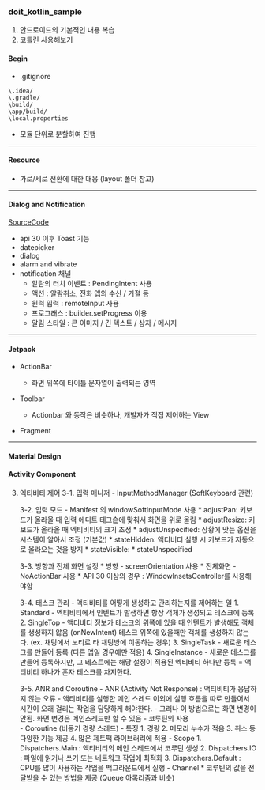 ### doit_kotlin_sample

1. 안드로이드의 기본적인 내용 복습 
2. 코틀린 사용해보기

#### Begin

* .gitignore 

~~~
\.idea/
\.gradle/
\build/
\app/build/
\local.properties
~~~

* 모듈 단위로 분할하여 진행

<hr>

#### Resource

* 가로/세로 전환에 대한 대응 (layout 폴더 참고)

<hr>

#### Dialog and Notification
    
[SourceCode](ch10_notification/src/main/java/com/huni/engineer/ch10_notification/DialogTestActivity.kt)
  
* api 30 이후 Toast 기능
* datepicker
* dialog
* alarm and vibrate
* notification 채널
  - 알람의 터치 이벤트 : PendingIntent 사용
  - 액션 : 알람취소, 전화 앱의 수신 / 거절 등
  - 원력 입력 : remoteInput 사용
  - 프로그래스 : builder.setProgress 이용
  - 알림 스타일 : 큰 이미지 / 긴 텍스트 / 상자 / 메시지 

<hr>
    
#### Jetpack

   * ActionBar
        * 화면 위쪽에 타이틀 문자열이 출력되는 영역  
   
   * Toolbar
        * Actionbar 와 동작은 비슷하나, 개발자가 직접 제어하는 View
   
   * Fragment

<hr>

#### Material Design


#### Activity Component
3. 엑티비티 제어
    3-1. 입력 매니저 - InputMethodManager (SoftKeyboard 관련)
   
    3-2. 입력 모드 - Manifest 의 windowSoftInputMode 사용
        * adjustPan: 키보드가 올라올 때 입력 에디트 테그슽에 맞춰서 화면을 위로 올림
        * adjustResize: 키보드가 올라올 때 엑티비티의 크기 조정
        * adjustUnspecified: 상황에 맞는 옵션을 시스템이 알아서 조정 (기본값)
        * stateHidden: 액티비티 실행 시 키보드가 자동으로 올라오는 것을 방지
        * stateVisible:
        * stateUnspecified
       
    3-3. 방향과 전체 화면 설정
        * 방향 - screenOrientation 사용
        * 전체화면 - NoActionBar 사용
            * API 30 이상의 경우 : WindowInsetsController를 사용해야함
    
    3-4. 태스크 관리
        - 액티비티를 어떻게 생성하고 관리하는지를 제어하는 일
            1. Standard - 엑티비티에서 인텐트가 발생하면 항상 객체가 생성되고 테스크에 등록
            2. SingleTop - 액티비티 정보가 테스크의 위쪽에 있을 때 인텐트가 발생해도 객체를 생성하지 않음 (onNewIntent)
                        테스크 위쪽에 있을때만 객체를 생성하지 않는다. (ex. 채팅에서 노티로 타 채팅방에 이동하는 경우)
            3. SingleTask - 새로운 테스크를 만들어 등록 (다른 앱일 경우에만 적용)
            4. SingleInstance - 새로운 테스크를 만들어 등록하지만, 그 테스트에는 해당 설정이 적용된 엑티비티 하나만 등록 = 액티비티 하나가 혼자 테스크를 차지한다.
   
    3-5. ANR and Coroutine
        - ANR (Activity Not Response) : 액티비티가 응답하지 않는 오류
        - 액티비티를 실행한 메인 스레드 이외에 실행 흐름을 따로 만들어서 시간이 오래 걸리는 작업을 담당하게 해야한다. 
        - 그러나 이 방법으로는 화면 변경이 안됨. 화면 변경은 메인스레드만 할 수 있음
        - 코루틴의 사용
   <br>
        - Coroutine (비동기 경량 스레드)
        - 특징 
            1. 경량 
            2. 메모리 누수가 적음
            3. 취소 등 다양한 기능 제공
            4. 많은 제트팩 라이브러리에 적용
        - Scope
            1. Dispatchers.Main : 액티비티의 메인 스레드에서 코루틴 생성
            2. Dispatchers.IO : 파일에 읽거나 쓰기 또는 네트워크 작업에 최적화
            3. Dispatchers.Default : CPU를 많이 사용하는 작업을 백그라운드에서 실행
        - Channel
            * 코루틴의 값을 전달받을 수 있는 방법을 제공 (Queue 아록리즘과 비슷)
